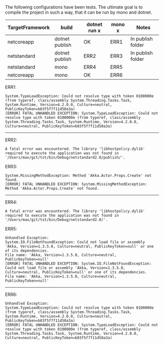 The following configurations have been tests.
The ultimate goal is to compile the project in such a way, that it can be run by mono and dotnet.

| TargetFramework | build | dotnet run x | mono x | Notes |
| --------------- | ----- | ------------ | ------ | ----- |
| netcoreapp | dotnet publish | OK  | ERR1   | In publish folder |
| netstandard | dotnet publish | ERR2 | ERR3 | In publish folder |
| netstandard | mono | ERR4 | ERR5 | |
| netcoreapp | mono | OK | ERR6 | |

ERR1:
```
System.TypeLoadException: Could not resolve type with token 0100000e (from typeref, class/assembly System.Threading.Tasks.Task, System.Runtime, Version=4.2.0.0, Culture=neutral, PublicKeyToken=b03f5f7f11d50a3a)
[ERROR] FATAL UNHANDLED EXCEPTION: System.TypeLoadException: Could not resolve type with token 0100000e (from typeref, class/assembly System.Threading.Tasks.Task, System.Runtime, Version=4.2.0.0, Culture=neutral, PublicKeyToken=b03f5f7f11d50a3a)
```

-----

ERR2:
```
A fatal error was encountered. The library 'libhostpolicy.dylib' required to execute the application was not found in '/Users/max/git/tst/bin/Debug/netstandard2.0/publish/'.
```

ERR3:
```
System.MissingMethodException: Method 'Akka.Actor.Props.Create' not found.
[ERROR] FATAL UNHANDLED EXCEPTION: System.MissingMethodException: Method 'Akka.Actor.Props.Create' not found.
```

-----


ERR4:
```
A fatal error was encountered. The library 'libhostpolicy.dylib' required to execute the application was not found in '/Users/max/git/tst/bin/Debug/netstandard2.0/'.
```

ERR5: 
```
Unhandled Exception:
System.IO.FileNotFoundException: Could not load file or assembly 'Akka, Version=1.3.5.0, Culture=neutral, PublicKeyToken=null' or one of its dependencies.
File name: 'Akka, Version=1.3.5.0, Culture=neutral, PublicKeyToken=null'
[ERROR] FATAL UNHANDLED EXCEPTION: System.IO.FileNotFoundException: Could not load file or assembly 'Akka, Version=1.3.5.0, Culture=neutral, PublicKeyToken=null' or one of its dependencies.
File name: 'Akka, Version=1.3.5.0, Culture=neutral, PublicKeyToken=null'
```

-----

ERR6:
```
Unhandled Exception:
System.TypeLoadException: Could not resolve type with token 0100000e (from typeref, class/assembly System.Threading.Tasks.Task, System.Runtime, Version=4.2.0.0, Culture=neutral, PublicKeyToken=b03f5f7f11d50a3a)
[ERROR] FATAL UNHANDLED EXCEPTION: System.TypeLoadException: Could not resolve type with token 0100000e (from typeref, class/assembly System.Threading.Tasks.Task, System.Runtime, Version=4.2.0.0, Culture=neutral, PublicKeyToken=b03f5f7f11d50a3a)
```